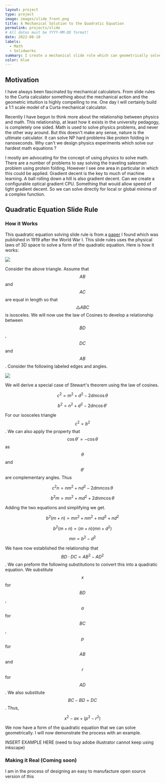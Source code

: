 ```yaml
---
layout: project
type: project
image: images/slide_front.png
title: A Mechanical Solution to the Quadratic Equation 
permalink: projects/slide
# All dates must be YYYY-MM-DD format!
date: 2022-08-10
labels:
  - Math
  - Solidworks
summary: I create a mechanical slide rule which can geometrically solve the quadratic equation. This is part of a greater push of mine to use physics to solve math. Nature is an incredible calculator that solves NP hard problems in nanoseconds. 
color: blue
---
```


## Motivation
I have always been fascinated by mechanical calculators. From slide rules to the Curta calculator something about the mechanical action and the geometric intuition is highly compelling to me. One day I will certainly build a 1:1 scale model of a Curta mechanical calculator.

Recently I have begun to think more about the relationship between physics and math. This relationship, at least how it exists in the university pedagogy, is completely one sided. Math is used to solve physics problems, and never the other way around. But this doesn't make any sense, nature is the ultimate calculator. It can solve NP hard problems like protein folding in nanoseconds. Why can't we design physics experiments which solve our hardest math equations ?

I mostly am advocating for the concept of using physics to solve math. There are a number of problems to say solving the traveling salesman problem using protein folding. However I see one area in particular in which this could be applied. Gradient decent is the key to much of machine learning. A ball rolling down a hill is also gradient decent. Can we create a configurable optical gradient CPU. Something that would allow speed of light gradient decent. So we can solve directly for local or global minima of a complex function. 

## Quadratic Equation Slide Rule
### How it Works
This quadratic equation solving slide rule is from a [paper](https://www.cambridge.org/core/journals/proceedings-of-the-edinburgh-mathematical-society/article/link-slide-rule-for-the-mechanical-solution-of-quadratic-equations/21A715BF833F6CC66586C33D805312DF) I found which was published in 1919 after the World War I. This slide rules uses the physical laws of 3D space to solve a form of the quadratic equation. Here is how it works:

<img class="ui image" src="{{ site.baseurl }}/images/slide_draw_web.svg">

Consider the above triangle. Assume that $$AB$$ and $$AC$$ are equal in length so that $$\triangle{ABC}$$ is isosceles. We will now use the law of Cosines to develop a relationship between $$BD$$, $$DC$$ and $$AB$$. Consider the following labeled edges and angles.

<img class="ui image" src="{{ site.baseurl }}/images/Stewarts_theorem.svg">

We will derive a special case of Stewart's theorem using the law of cosines. 

$$c^2 = m^2 + d^2 - 2dm\cos \theta$$

$$b^2 = n^2 + d^2 - 2dn\cos \theta'$$

For our isosceles triangle $$c^2 = b^2$$. We can also apply the property that $$\cos \theta' = -\cos \theta$$ as $$\theta$$ and $$\theta'$$ are complementary angles. Thus

$$c^2 n = nm^2 + nd^2 - 2dmn\cos \theta$$

$$b^2 m = mn^2 + md^2 + 2dnm\cos \theta$$

Adding the two equations and simplifying we get. 

$$b^2(m+n)= mn^2 +nm^2 + md^2 +nd^2$$

$$b^2 (m+n) = (m+n)(mn+d^2)$$

$$mn = b^2 - d^2$$

We have now established the relationship that $$BD \cdot DC = AB^2 - AD^2$$. We can preform the following substitutions to convert this into a quadratic equation. We substitute $$x$$ for $$BD$$, $$a$$ for $$BC$$, $$p$$ for $$AB$$ and $$r$$ for $$AD$$. We also substitute $$BC - BD = DC$$. Thus,

$$x^2-ax + (p^2-r^2)$$

We now have a form of the quadratic equation that we can solve geometrically. I will now demonstrate the process with an example. 

INSERT EXAMPLE HERE (need to buy adobe illustrator cannot keep using inkscape)

### Making it Real (Coming soon)

I am in the process of designing an easy to manufacture open source version of this 
